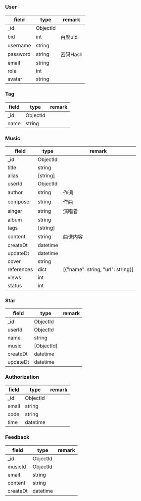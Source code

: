 ### User

| field        | type     | remark   |
| ------------ | -------- | -------- |
| _id          | ObjectId |          |
| bid          | int      | 百度uid  |
| username     | string   |          |
| password     | string   | 密码Hash |
| email        | string   |          |
| role         | int      |          |
| avatar       | string   |          |

### Tag

| field        | type     | remark |
| ------------ | -------- | -----  |
| _id          | ObjectId |        |
| name         | string   |        |

### Music

| field        | type     | remark                             |
| ------------ | -------- | -----                              |
| _id          | ObjectId |                                    |
| title        | string   |                                    |
| alias        | [string] |                                    |
| userId       | ObjectId |                                    |
| author       | string   | 作词                               |
| composer     | string   | 作曲                               |
| singer       | string   | 演唱者                             |
| album        | string   |                                    |
| tags         | [string] |                                    |
| content      | string   | 曲谱内容                           |
| createDt     | datetime |                                    |
| updateDt     | datetime |                                    |
| cover        | string   |                                    |
| references   | dict     | [{"name": string, "url": string}]  |
| views        | int      |                                    |
| status       | int      |                                    |

### Star

| field        | type       | remark |
| ------------ | ---------- | -----  |
| _id          | ObjectId   |        |
| userId       | ObjectId   |        |
| name         | string     |        |
| music        | [ObjectId] |        |
| createDt     | datetime   |        |
| updateDt     | datetime   |        |

### Authorization

| field  | type     | remark |
| ------ | -------- | ------ |
| _id    | ObjectId |        |
| email  | string |        |
| code   | string   |        |
| time   | datetime      |        |

### Feedback

| field        | type     | remark |
| ------------ | -------- | -----  |
| _id          | ObjectId |        |
| musicId      | ObjectId |        |
| email        | string   |        |
| content      | string   |        |
| createDt     | datetime |        |
